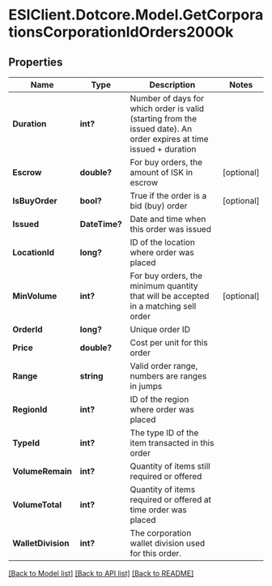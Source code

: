 # ESIClient.Dotcore.Model.GetCorporationsCorporationIdOrders200Ok
## Properties

Name | Type | Description | Notes
------------ | ------------- | ------------- | -------------
**Duration** | **int?** | Number of days for which order is valid (starting from the issued date). An order expires at time issued + duration | 
**Escrow** | **double?** | For buy orders, the amount of ISK in escrow | [optional] 
**IsBuyOrder** | **bool?** | True if the order is a bid (buy) order | [optional] 
**Issued** | **DateTime?** | Date and time when this order was issued | 
**LocationId** | **long?** | ID of the location where order was placed | 
**MinVolume** | **int?** | For buy orders, the minimum quantity that will be accepted in a matching sell order | [optional] 
**OrderId** | **long?** | Unique order ID | 
**Price** | **double?** | Cost per unit for this order | 
**Range** | **string** | Valid order range, numbers are ranges in jumps | 
**RegionId** | **int?** | ID of the region where order was placed | 
**TypeId** | **int?** | The type ID of the item transacted in this order | 
**VolumeRemain** | **int?** | Quantity of items still required or offered | 
**VolumeTotal** | **int?** | Quantity of items required or offered at time order was placed | 
**WalletDivision** | **int?** | The corporation wallet division used for this order. | 

[[Back to Model list]](../README.md#documentation-for-models) [[Back to API list]](../README.md#documentation-for-api-endpoints) [[Back to README]](../README.md)

